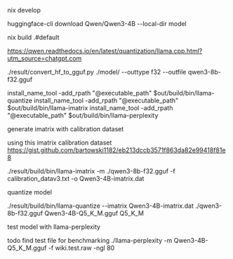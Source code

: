 nix develop

huggingface-cli download Qwen/Qwen3-4B --local-dir model

nix build .#default

https://qwen.readthedocs.io/en/latest/quantization/llama.cpp.html?utm_source=chatgpt.com 

./result/convert_hf_to_gguf.py ./model/ --outtype f32 --outfile qwen3-8b-f32.gguf

install_name_tool -add_rpath "@executable_path" $out/build/bin/llama-quantize
install_name_tool -add_rpath "@executable_path" $out/build/bin/llama-imatrix
install_name_tool -add_rpath "@executable_path" $out/build/bin/llama-perplexity

generate imatrix with calibration dataset

using this imatrix calibration dataset https://gist.github.com/bartowski1182/eb213dccb3571f863da82e99418f81e8 

./result/build/bin/llama-imatrix -m ./qwen3-8b-f32.gguf -f calibration_datav3.txt -o Qwen3-4B-imatrix.dat

quantize model 

./result/build/bin/llama-quantize --imatrix Qwen3-4B-imatrix.dat ./qwen3-8b-f32.gguf Qwen3-4B-Q5_K_M.gguf Q5_K_M

test model with llama-perplexity

todo find test file for benchmarking 
./llama-perplexity -m Qwen3-4B-Q5_K_M.gguf -f wiki.test.raw -ngl 80
